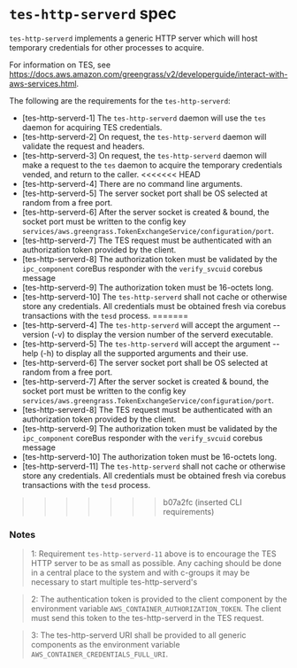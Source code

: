 # `tes-http-serverd` spec

`tes-http-serverd` implements a generic HTTP server which will host temporary
credentials for other processes to acquire.

For information on TES, see
<https://docs.aws.amazon.com/greengrass/v2/developerguide/interact-with-aws-services.html>.

The following are the requirements for the `tes-http-serverd`:

- [tes-http-serverd-1] The `tes-http-serverd` daemon will use the `tes` daemon
  for acquiring TES credentials.
- [tes-http-serverd-2] On request, the `tes-http-serverd` daemon will validate
  the request and headers.
- [tes-http-serverd-3] On request, the `tes-http-serverd` daemon will make a
  request to the `tes` daemon to acquire the temporary credentials vended, and
  return to the caller.
<<<<<<< HEAD
- [tes-http-serverd-4] There are no command line arguments.
- [tes-http-serverd-5] The server socket port shall be OS selected at random from a free port.
- [tes-http-serverd-6] After the server socket is created & bound, the socket port must be written to the config key `services/aws.greengrass.TokenExchangeService/configuration/port`.
- [tes-http-serverd-7] The TES request must be authenticated with an authorization token provided by the client.
- [tes-http-serverd-8] The authorization token must be validated by the `ipc_component` coreBus responder with the `verify_svcuid` corebus message
- [tes-http-serverd-9] The authorization token must be 16-octets long.
- [tes-http-serverd-10] The `tes-http-serverd` shall not cache or otherwise store any credentials.  All credentials must be obtained fresh via corebus transactions with the `tesd` process.
=======
- [tes-http-serverd-4] The `tes-http-serverd` will accept the argument --version (-v) to display the version number of the serverd executable.
- [tes-http-serverd-5] The `tes-http-serverd` will accept the argument --help (-h) to display all the supported arguments and their use.
- [tes-http-serverd-6] The server socket port shall be OS selected at random from a free port.
- [tes-http-serverd-7] After the server socket is created & bound, the socket port must be written to the config key `services/aws.greengrass.TokenExchangeService/configuration/port`.
- [tes-http-serverd-8] The TES request must be authenticated with an authorization token provided by the client.
- [tes-http-serverd-9] The authorization token must be validated by the `ipc_component` coreBus responder with the `verify_svcuid` corebus message
- [tes-http-serverd-10] The authorization token must be 16-octets long.
- [tes-http-serverd-11] The `tes-http-serverd` shall not cache or otherwise store any credentials.  All credentials must be obtained fresh via corebus transactions with the `tesd` process.
>>>>>>> b07a2fc (inserted CLI requirements)

### Notes
> 1: Requirement `tes-http-serverd-11` above is to encourage the TES HTTP server to be as small as possible.  Any caching should be done in a central place to the system and with c-groups it may be necessary to start multiple tes-http-serverd's

> 2: The authentication token is provided to the client component by the environment variable `AWS_CONTAINER_AUTHORIZATION_TOKEN`.  The client must send this token to the tes-http-serverd in the TES request.

> 3: The tes-http-serverd URI shall be provided to all generic components as the environment variable `AWS_CONTAINER_CREDENTIALS_FULL_URI`.